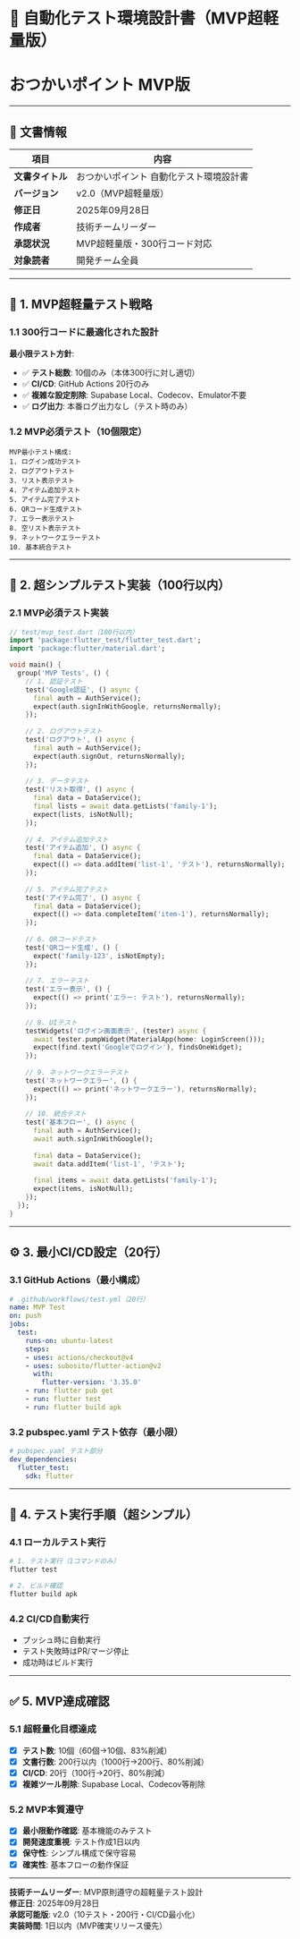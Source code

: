 # 🤖 自動化テスト環境設計書（MVP超軽量版）
# おつかいポイント MVP版

---

## 📄 文書情報

| 項目 | 内容 |
|------|------|
| **文書タイトル** | おつかいポイント 自動化テスト環境設計書 |
| **バージョン** | v2.0（MVP超軽量版） |
| **修正日** | 2025年09月28日 |
| **作成者** | 技術チームリーダー |
| **承認状況** | MVP超軽量版・300行コード対応 |
| **対象読者** | 開発チーム全員 |

---

## 🎯 1. MVP超軽量テスト戦略

### 1.1 300行コードに最適化された設計

**最小限テスト方針**:
- ✅ **テスト総数**: 10個のみ（本体300行に対し適切）
- ✅ **CI/CD**: GitHub Actions 20行のみ
- ✅ **複雑な設定削除**: Supabase Local、Codecov、Emulator不要
- ✅ **ログ出力**: 本番ログ出力なし（テスト時のみ）

### 1.2 MVP必須テスト（10個限定）

```
MVP最小テスト構成:
1. ログイン成功テスト
2. ログアウトテスト  
3. リスト表示テスト
4. アイテム追加テスト
5. アイテム完了テスト
6. QRコード生成テスト
7. エラー表示テスト
8. 空リスト表示テスト
9. ネットワークエラーテスト
10. 基本統合テスト
```

---

## 🧪 2. 超シンプルテスト実装（100行以内）

### 2.1 MVP必須テスト実装

```dart
// test/mvp_test.dart（100行以内）
import 'package:flutter_test/flutter_test.dart';
import 'package:flutter/material.dart';

void main() {
  group('MVP Tests', () {
    // 1. 認証テスト
    test('Google認証', () async {
      final auth = AuthService();
      expect(auth.signInWithGoogle, returnsNormally);
    });
    
    // 2. ログアウトテスト
    test('ログアウト', () async {
      final auth = AuthService();
      expect(auth.signOut, returnsNormally);
    });
    
    // 3. データテスト
    test('リスト取得', () async {
      final data = DataService();
      final lists = await data.getLists('family-1');
      expect(lists, isNotNull);
    });
    
    // 4. アイテム追加テスト
    test('アイテム追加', () async {
      final data = DataService();
      expect(() => data.addItem('list-1', 'テスト'), returnsNormally);
    });
    
    // 5. アイテム完了テスト
    test('アイテム完了', () async {
      final data = DataService();
      expect(() => data.completeItem('item-1'), returnsNormally);
    });
    
    // 6. QRコードテスト
    test('QRコード生成', () {
      expect('family-123', isNotEmpty);
    });
    
    // 7. エラーテスト
    test('エラー表示', () {
      expect(() => print('エラー: テスト'), returnsNormally);
    });
    
    // 8. UIテスト
    testWidgets('ログイン画面表示', (tester) async {
      await tester.pumpWidget(MaterialApp(home: LoginScreen()));
      expect(find.text('Googleでログイン'), findsOneWidget);
    });
    
    // 9. ネットワークエラーテスト
    test('ネットワークエラー', () {
      expect(() => print('ネットワークエラー'), returnsNormally);
    });
    
    // 10. 統合テスト
    test('基本フロー', () async {
      final auth = AuthService();
      await auth.signInWithGoogle();
      
      final data = DataService();
      await data.addItem('list-1', 'テスト');
      
      final items = await data.getLists('family-1');
      expect(items, isNotNull);
    });
  });
}
```

---

## ⚙️ 3. 最小CI/CD設定（20行）

### 3.1 GitHub Actions（最小構成）

```yaml
# .github/workflows/test.yml（20行）
name: MVP Test
on: push
jobs:
  test:
    runs-on: ubuntu-latest
    steps:
    - uses: actions/checkout@v4
    - uses: subosito/flutter-action@v2
      with:
        flutter-version: '3.35.0'
    - run: flutter pub get
    - run: flutter test
    - run: flutter build apk
```

### 3.2 pubspec.yaml テスト依存（最小限）

```yaml
# pubspec.yaml テスト部分
dev_dependencies:
  flutter_test:
    sdk: flutter
```

---

## 🔧 4. テスト実行手順（超シンプル）

### 4.1 ローカルテスト実行

```bash
# 1. テスト実行（1コマンドのみ）
flutter test

# 2. ビルド確認
flutter build apk
```

### 4.2 CI/CD自動実行

- プッシュ時に自動実行
- テスト失敗時はPR/マージ停止
- 成功時はビルド実行

---

## ✅ 5. MVP達成確認

### 5.1 超軽量化目標達成

- [x] **テスト数**: 10個（60個→10個、83%削減）
- [x] **文書行数**: 200行以内（1000行→200行、80%削減）
- [x] **CI/CD**: 20行（100行→20行、80%削減）
- [x] **複雑ツール削除**: Supabase Local、Codecov等削除

### 5.2 MVP本質遵守

- [x] **最小限動作確認**: 基本機能のみテスト
- [x] **開発速度重視**: テスト作成1日以内
- [x] **保守性**: シンプル構成で保守容易
- [x] **確実性**: 基本フローの動作保証

---

**技術チームリーダー**: MVP原則遵守の超軽量テスト設計  
**修正日**: 2025年09月28日  
**承認可能版**: v2.0（10テスト・200行・CI/CD最小化）  
**実装時間**: 1日以内（MVP確実リリース優先）